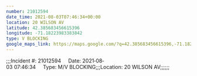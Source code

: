 ```yaml
---
number: 21012594
date_time: 2021-08-03T07:46:34+00:00
location: 20 WILSON AV
latitude: 42.385683456615396
longitude: -71.18223983383842
type: V BLOCKING
google_maps_link: https://maps.google.com/?q=42.385683456615396,-71.18223983383842
---
```


;;;Incident #: 21012594     Date: 2021‐08‐03 07:46:34     Type: M/V BLOCKING;;;Location: 20 WILSON AV;;;;;;
